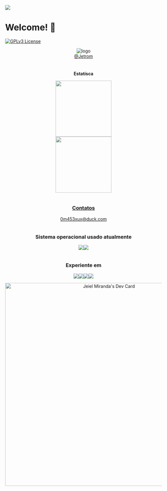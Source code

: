 [![](https://visitcount.itsvg.in/api?id=Jetrom17&label=Visualiza%C3%A7%C3%B5es&color=2&icon=5&pretty=true)](https://visitcount.itsvg.in)
# Welcome! 👋
<!--
🎨 Designer por Jeiel Miranda, via canva.
-->
[![GPLv3 License](https://img.shields.io/badge/License-GPL%20v3-yellow.svg)](https://www.gnu.org/licenses/gpl-3.0.txt) <br> <div align="center">
![logo](https://i.imgur.com/meQNVfJ_d.webp?maxwidth=640&shape=thumb&fidelity=medium) <br>
[@Jetrom](https://jeiel.pages.dev)

#
<div align="center">
<p><b>Estatísca</b></p>
  <a href="https://github.com/Jetrom17">
  <img height="180em" src="https://github-readme-stats.vercel.app/api?username=Jetrom17&show_icons=true&theme=dark&include_all_commits=true&count_private=true"/> <br>
  <img height="180em" src="https://github-readme-stats.vercel.app/api/top-langs/?username=Jetrom17&layout=compact&langs_count=7&theme=dark"/>
  <br>
  
#
### Contatos
0m453xux@duck.com

#
### Sistema operacional usado atualmente
<img src="https://img.shields.io/badge/Android-3DDC84?style=for-the-badge&logo=android&logoColor=white" target="_blank"><img src="https://img.shields.io/badge/Zorin%20OS-0CC1F3?style=for-the-badge&logo=zorin&logoColor=white" target="_blank">

#
### Experiente em
<img src="https://img.shields.io/badge/Windows-0078D6?style=for-the-badge&logo=windows&logoColor=white" target="_blank"><img src="https://img.shields.io/badge/Android-3DDC84?style=for-the-badge&logo=android&logoColor=white" target="_blank"><img src="https://img.shields.io/badge/Linux_Mint-87CF3E?style=for-the-badge&logo=linux-mint&logoColor=white" target="_blank"><img src="https://img.shields.io/badge/Zorin%20OS-0CC1F3?style=for-the-badge&logo=zorin&logoColor=white" target="_blank"><img>

  </div>

<a href="https://app.daily.dev/jetrom"><img src="https://api.daily.dev/devcards/v2/nVvNsaRGLSPT6rcvCTrnK.png?r=l1y&type=wide" width="652" alt="Jeiel Miranda's Dev Card"/></a>
  
  <!--
  Fontes:
  
  - Badges: https://dev.to/envoy_/150-badges-for-github-pnk#ide
  - Repositório baseado: https://github.com/rafaballerini/rafaballerini/blob/main/README.md
  - Emonjis: https://emojipedia.org/search/?q=paint
  - Editor Readme para testes: https://readme.so/pt
  - Sats: https://getalby.com/
  - Image: https://picrew.me/image_maker/582810
  
  -->
